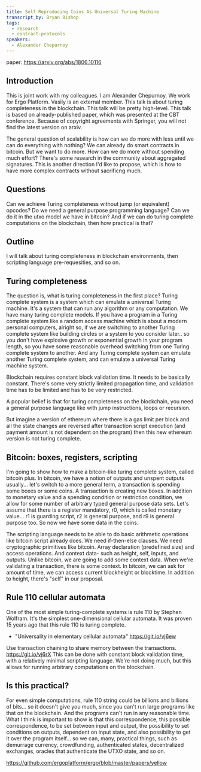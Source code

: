 ```yaml
---
title: Self Reproducing Coins As Universal Turing Machine
transcript_by: Bryan Bishop
tags:
  - research
  - contract-protocols
speakers:
  - Alexander Chepurnoy
---
```

paper: <https://arxiv.org/abs/1806.10116>

## Introduction

This is joint work with my colleagues. I am Alexander Chepurnoy. We work for Ergo Platform. Vasily is an external member. This talk is about turing completeness in the blockchain. This talk will be pretty high-level. This talk is based on already-published paper, which was presented at the CBT conference. Because of copyright agreements with Springer, you will not find the latest version on arxiv.

The general question of scalability is how can we do more with less until we can do everything with nothing? We can already do smart contracts in bitcoin. But we want to do more. How can we do more without spending much effort? There's some research in the community about aggregated signatures. This is another direction I'd like to propose, which is how to have more complex contracts without sacrificng much.

## Questions

Can we achieve Turing completeness without jump (or equivalent) opcodes? Do we need a general purpose programming language? Can we do it in the utxo model we have in bitcoin? And if we can do turing complete computations on the blockchain, then how practical is that?

## Outline

I will talk about turing completeness in blockchain environments, then scripting language pre-requesities, and so on.

## Turing completeness

The question is, what is turing completeness in the first place? Turing complete system is a system which can emulate a universal Turing machine. It's a system that can run any algorithm or any computation. We have many turing complete models. If you have a program in a Turing complete system like a random access machine which is about a modern personal computers, alright so, if we are switching to another Turing complete system like building circles or a system to you consider later.. so you don't have explosive growth or exponential growth in your program length, so you have some reasonable overhead switching from one Turing complete system to another. And any Turing complete system can emulate another Turing complete system, and can emulate a universal Turing machine system.

Blockchain requires constant block validation time. It needs to be basically constant. There's some very strictly limited propagation time, and validation time has to be limited and has to be very restricted.

A popular belief is that for turing completeness on the blockchain, you need a general purpose language like with jump instructions, loops or recursion.

But imagine a version of ethereum where there is a gas limit per block and all the state changes are reversed after transaction script execution (and payment amount is not dependent on the program) then this new ethereum version is not turing complete.

## Bitcoin: boxes, registers, scripting

I'm going to show how to make a bitcoin-like turing complete system, called bitcoin plus. In bitcoin, we have a notion of outputs and unspent outputs usually... let's switch to a more general term, a transaction is spending some boxes or some coins. A transaction is creating new boxes. In addition to monetary value and a spending condition or restriction condition, we allow for some number of arbitrary typed general purpose data sets. Let's assume that there is a register mandatory, r0, which is called monetary value... r1 is guarding script, r2 is general purpose, and r9 is general purpose too. So now we have some data in the coins.

The scripting language needs to be able to do basic arithmetic operations like bitcoin script already does. We need if-then-else clauses. We need cryptographic primitives like bitcoin. Array declaration (predefined size) and access operations. And context data- such as height, self, inputs, and outputs. Unlike bitcoin, we are going to add some context data. When we're validating a transaction, there is some context. In bitcoin, we can ask for amount of time, we can access current blockheight or blocktime. In addition to height, there's "self" in our proposal.

## Rule 110 cellular automata

One of the most simple turing-complete systems is rule 110 by Stephen Wolfram. It's the simplest one-dimensional cellular automata. It was proven 15 years ago that this rule 110 is turing complete.

* "Universality in elementary cellular automata" <https://git.io/vj6ew>

Use transaction chaining to share memory between the transactions. <https://git.io/vj6rX> This can be done with constant block validation time, with a relatively minimal scripting language. We're not doing much, but this allows for running arbitrary computations on the blockchain.

## Is this practical?

For even simple computations, rule 110 string could be billions and billions of bits... so it doesn't give you much, since you can't run large programs like that on the blockchain. And the programs can't run in any reasonable time. What I think is important to show is that this correspondence, this possible correspondence, to be set between input and output, the possibility to set conditions on outputs, dependent on input state, and also possibility to get it over the program itself... so we can, many, practical things, such as demurrage currency, crowdfunding, authenticated states, decentralized exchanges, oracles that authenticate the UTXO state, and so on.

<https://github.com/ergoplatform/ergo/blob/master/papers/yellow>
